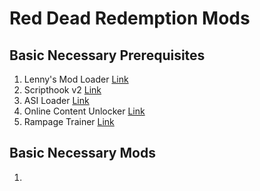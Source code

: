 # Red Dead Redemption Mods

## Basic Necessary Prerequisites
1. Lenny's Mod Loader [Link](https://www.rdr2mods.com/downloads/rdr2/tools/76-lennys-mod-loader-rdr/)
2. Scripthook v2 [Link](https://www.nexusmods.com/reddeadredemption2/mods/1472?tab=description)
3. ASI Loader [Link](https://www.nexusmods.com/reddeadredemption2/mods/1472?tab=files)
4. Online Content Unlocker [Link](https://www.nexusmods.com/reddeadredemption2/mods/1688)
5. Rampage Trainer [Link](https://www.nexusmods.com/reddeadredemption2/mods/233)

## Basic Necessary Mods
1. 
